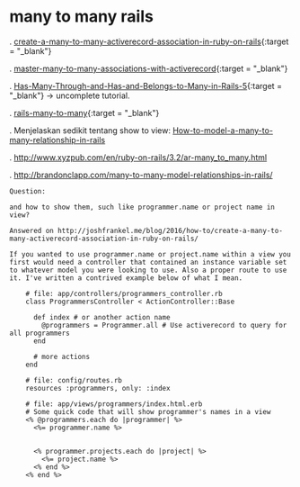 # many to many rails

. [create-a-many-to-many-activerecord-association-in-ruby-on-rails](http://joshfrankel.me/blog/2016/how-to/create-a-many-to-many-activerecord-association-in-ruby-on-rails/){:target = "_blank"}

. [master-many-to-many-associations-with-activerecord](https://www.sitepoint.com/master-many-to-many-associations-with-activerecord/){:target = "_blank"}

. [Has-Many-Through-and-Has-and-Belongs-to-Many-in-Rails-5](https://www.rubyplus.com/articles/3451-Has-Many-Through-and-Has-and-Belongs-to-Many-in-Rails-5){:target = "_blank"} -> uncomplete tutorial.

. [rails-many-to-many](https://github.com/sf-wdi-gaia/rails-many-to-many){:target = "_blank"}

. Menjelaskan sedikit tentang show to view: [How-to-model-a-many-to-many-relationship-in-rails](http://toranbillups.com/blog/archive/2010/09/09/How-to-model-a-many-to-many-relationship-in-rails/)

. http://www.xyzpub.com/en/ruby-on-rails/3.2/ar-many_to_many.html

. http://brandonclapp.com/many-to-many-model-relationships-in-rails/

	Question:

	and how to show them, such like programmer.name or project name in view?
	
	Answered on http://joshfrankel.me/blog/2016/how-to/create-a-many-to-many-activerecord-association-in-ruby-on-rails/

	If you wanted to use programmer.name or project.name within a view you first would need a controller that contained an instance variable set to whatever model you were looking to use. Also a proper route to use it. I've written a contrived example below of what I mean.

		# file: app/controllers/programmers_controller.rb
		class ProgrammersController < ActionController::Base
		  
		  def index # or another action name
		    @programmers = Programmer.all # Use activerecord to query for all programmers
		  end
		  
		  # more actions
		end

		# file: config/routes.rb
		resources :programmers, only: :index

		# file: app/views/programmers/index.html.erb
		# Some quick code that will show programmer's names in a view
		<% @programmers.each do |programmer| %>
		  <%= programmer.name %>

		  
		  <% programmer.projects.each do |project| %>
		    <%= project.name %>
		  <% end %>
		<% end %>	

